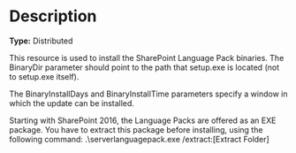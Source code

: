 # Description

**Type:** Distributed

This resource is used to install the SharePoint Language Pack binaries. The
BinaryDir parameter should point to the path that setup.exe is located (not to
setup.exe itself).

The BinaryInstallDays and BinaryInstallTime parameters specify a window in which
the update can be installed.

Starting with SharePoint 2016, the Language Packs are offered as an EXE package.
You have to extract this package before installing, using the following command:
.\serverlanguagepack.exe /extract:[Extract Folder]
